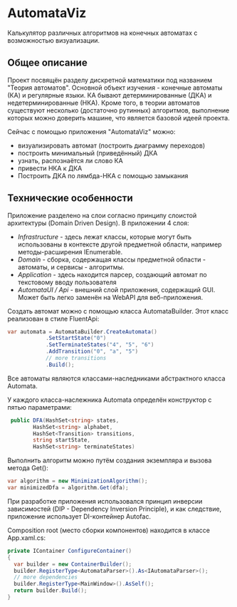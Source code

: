 # AutomataViz

Калькулятор различных алгоритмов на конечных автоматах с возможностью визуализации.

## Общее описание

Проект посвящён разделу дискретной математики под названием "Теория автоматов". Основной объект изучения - конечные автоматы (КА) и регулярные языки.
КА бывают детерминированные (ДКА) и недетерминированные (НКА).
Кроме того, в теории автоматов существуют несколько (достаточно рутинных) алгоритмов, выполнение которых можно доверить машине, что является базовой идеей проекта. 

Сейчас с помощью приложения "AutomataViz" можно:
* визуализировать автомат (построить диаграмму переходов)
* построить минимальный (приведённый) ДКА
* узнать, распознаётся ли слово КА
* привести НКА к ДКА
* Построить ДКА по лямбда-НКА с помощью замыкания

## Технические особенности
Приложение разделено на слои согласно принципу слоистой архитектуры (Domain Driven Design). В приложении 4 слоя:
* *Infrastructure* - здесь лежат классы, которые могут быть использованы в контексте другой предметной области, например методы-расширения IEnumerable.
* *Domain* - сборка, содержащая классы предметной области - автоматы, и сервисы - алгоритмы.
* *Application* - здесь находится парсер, создающий автомат по текстовому вводу пользователя
* *AutomataUI / Api* - внешний слой приложения, содержащий GUI. Может быть легко заменён на WebAPI для веб-приложения.

Создать автомат можно с помощью класса AutomataBuilder. Этот класс реализован в стиле FluentApi:
```c#
var automata = AutomataBuilder.CreateAutomata()
            .SetStartState("0")
            .SetTerminateStates("4", "5", "6")
            .AddTransition("0", "a", "5")
            // more transitions
            .Build();
```

Все автоматы являются классами-наследниками абстрактного класса Automata.

У каждого класса-наслежника Automata определён конструктор с пятью параметрами:

```c#
 public DFA(HashSet<string> states,
        HashSet<string> alphabet,
        HashSet<Transition> transitions,
        string startState,
        HashSet<string> terminateStates)
```

Выполнить алгоритм можно путём создания экземпляра и вызова метода Get():
```c#
var algorithm = new MinimizationAlgorithm();
var minimizedDfa = algorithm.Get(dfa);
```

При разработке приложения использовался принцип инверсии зависимостей (DIP - Dependency Inversion Principle), и как следствие, приложение использует DI-контейнер Autofac.

Composition root (место сборки компонентов) находится в классе App.xaml.cs:
```c#
private IContainer ConfigureContainer()
{
  var builder = new ContainerBuilder();
  builder.RegisterType<AutomataParser>().As<IAutomataParser>();
  // more dependencies
  builder.RegisterType<MainWindow>().AsSelf();
  return builder.Build();
}
```
